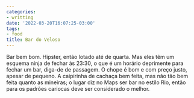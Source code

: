 ```yaml
---
categories:
- writting
date: '2022-03-20T16:07:25-03:00'
tags:
- food
title: Bar do Veloso
---
```


Bar bem bom. Hipster, então lotado até de quarta. Mas eles têm um esquema ninja de fechar às 23:30, o que é um horário deprimente para fechar um bar, diga-de de passagem. O chope é bom e com preço justo, apesar de pequeno. A caipirinha de cachaça bem feita, mas não tão bem feita quanto as mineiras; o lugar diz no Maps ser bar no estilo Rio, então para os padrões cariocas deve ser considerado o melhor.